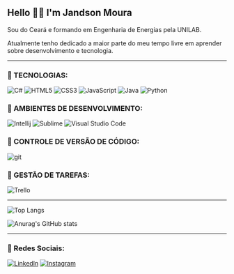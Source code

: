 ## Hello :raising_hand_man: I'm Jandson Moura
 
Sou do Ceará e formando em Engenharia de Energias pela UNILAB. 

Atualmente tenho dedicado a maior parte do meu tempo livre em aprender sobre desenvolvimento e tecnologia.
___________________________________

### :paperclip: TECNOLOGIAS: 
![C#](		https://img.shields.io/badge/C%23-239120?style=for-the-badge&logo=c-sharp&logoColor=white)
![HTML5](	https://img.shields.io/badge/HTML5-E34F26?style=for-the-badge&logo=html5&logoColor=white)
![CSS3](https://img.shields.io/badge/CSS3-1572B6?style=for-the-badge&logo=css3&logoColor=white)
![JavaScript](	https://img.shields.io/badge/JavaScript-F7DF1E?style=for-the-badge&logo=javascript&logoColor=black)
![Java](	https://img.shields.io/badge/Java-ED8B00?style=for-the-badge&logo=java&logoColor=white)
![Python](https://img.shields.io/badge/Python-3776AB?style=for-the-badge&logo=python&logoColor=white)

### :paperclip: AMBIENTES DE DESENVOLVIMENTO: 
![Intellij](https://img.shields.io/badge/IntelliJ_IDEA-000000.svg?style=for-the-badge&logo=intellij-idea&logoColor=white)
![Sublime](https://img.shields.io/badge/sublime_text-%23575757.svg?&style=for-the-badge&logo=sublime-text&logoColor=important)
![Visual Studio Code](https://img.shields.io/badge/Visual%20Studio%20Code-0078d7.svg?style=for-the-badge&logo=visual-studio-code&logoColor=white)

### :paperclip: CONTROLE DE VERSÃO DE CÓDIGO: 
![git](https://img.shields.io/badge/GIT-E44C30?style=for-the-badge&logo=git&logoColor=white)

### :paperclip: GESTÃO DE TAREFAS: 
![Trello](https://img.shields.io/badge/Trello-0052CC?style=for-the-badge&logo=trello&logoColor=white)
___________________________________
![Top Langs](https://github-readme-stats.vercel.app/api/top-langs/?username=Jandson1&theme=blue-green)

![Anurag's GitHub stats](	https://github-readme-stats.vercel.app/api?username=Jandson1&theme=blue-green)
___________________________________
### :paperclip: Redes Sociais:
[![Linkedln](	https://img.shields.io/badge/LinkedIn-0077B5?style=for-the-badge&logo=linkedin&logoColor=white)](https://www.linkedin.com/in/jandsonmoura/)
[![Instagram](https://img.shields.io/badge/Instagram-E4405F?style=for-the-badge&logo=instagram&logoColor=white)](https://www.instagram.com/jandsonmoura1/)
